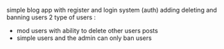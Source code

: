 simple blog app with register and login system (auth)
adding deleting and banning users 
2 type of users :
- mod users with ability to delete other users posts
- simple users
and the admin can only ban users
